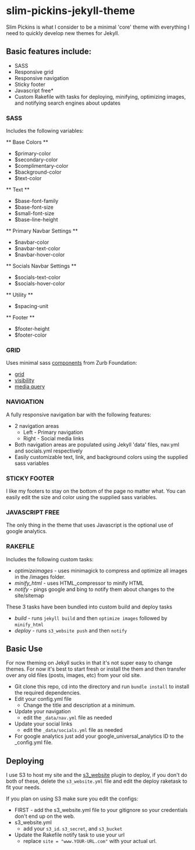 slim-pickins-jekyll-theme
=============

Slim Pickins is what I consider to be a minimal 'core' theme with everything I need to quickly develop new themes for Jekyll.

## Basic features include:

* SASS
* Responsive grid
* Responsive navigation
* Sticky footer
* Javascript free*
* Custom Rakefile with tasks for deploying, minifying, optimizing images, and notifying search engines about updates

### SASS
Includes the following variables:

** Base Colors **
* $primary-color
* $secondary-color
* $complimentary-color
* $background-color
* $text-color

** Text **
* $base-font-family
* $base-font-size
* $small-font-size
* $base-line-height


** Primary Navbar Settings **
* $navbar-color
* $navbar-text-color
* $navbar-hover-color

** Socials Navbar Settings **
* $socials-text-color
* $socials-hover-color

** Utility **
* $spacing-unit

** Footer **
* $footer-height
* $footer-color

### GRID
Uses minimal sass [components](https://github.com/zurb/bower-foundation/tree/master/scss/foundation/components) from Zurb Foundation:

* [grid](http://foundation.zurb.com/docs/components/grid.html)
* [visibility](http://foundation.zurb.com/docs/components/visibility.html)
* [media query](http://foundation.zurb.com/docs/media-queries.html)

### NAVIGATION
A fully responsive navigation bar with the following features:

* 2 navigation areas
  * Left - Primary navigation 
  * Right - Social media links
* Both navigation areas are populated using Jekyll 'data' files, nav.yml and socials.yml respectively
* Easily customizable text, link, and background colors using the supplied sass variables

### STICKY FOOTER
I like my footers to stay on the bottom of the page no matter what. You can easily edit the size and color using the supplied sass variables.

### JAVASCRIPT FREE
The only thing in the theme that uses Javascript is the optional use of google analytics.

### RAKEFILE
Includes the following custom tasks:

* *optimizeimages* - uses minimagick to compress and optimize all images in the /images folder.
* *minify_html* - uses HTML_compressor to minify HTML
* *notify* - pings google and bing to notify them about changes to the site/sitemap

These 3 tasks have been bundled into custom build and deploy tasks

* *build* - runs `jekyll build` and then `optimize images` followed by `minify_html`
* *deploy* - runs `s3_website push` and then `notify`

## Basic Use
For now theming on Jekyll sucks in that it's not super easy to change themes. For now it's best to start fresh or install the them and then transfer over any old files (posts, images, etc) from your old site.

* Git clone this repo, cd into the directory and run `bundle install` to install the required dependencies.
* Edit your config.yml file
  * Change the title and description at a minimum.
* Update your navigation 
  * edit the `_data/nav.yml` file as needed
* Update your social links
  * edit the `_data/socials.yml` file as needed
* For google analytics just add your google_universal_analytics ID to the _config.yml file.

## Deploying
I use S3 to host my site and the [s3_website](https://github.com/laurilehmijoki/s3_website) plugin to deploy, if you don't do both of these, delete the `s3_website.yml` file and edit the deploy raketask to fit your needs.

If you plan on using S3 make sure you edit the configs:

* FIRST - add the s3_website.yml file to your gitignore so your credentials don't end up on the web.
* s3_website.yml
  * add your `s3_id`. `s3_secret`, and `s3_bucket`
* Update the Rakefile notify task to use your url
  * replace `site = "www.YOUR-URL.com"` with your actual url.
